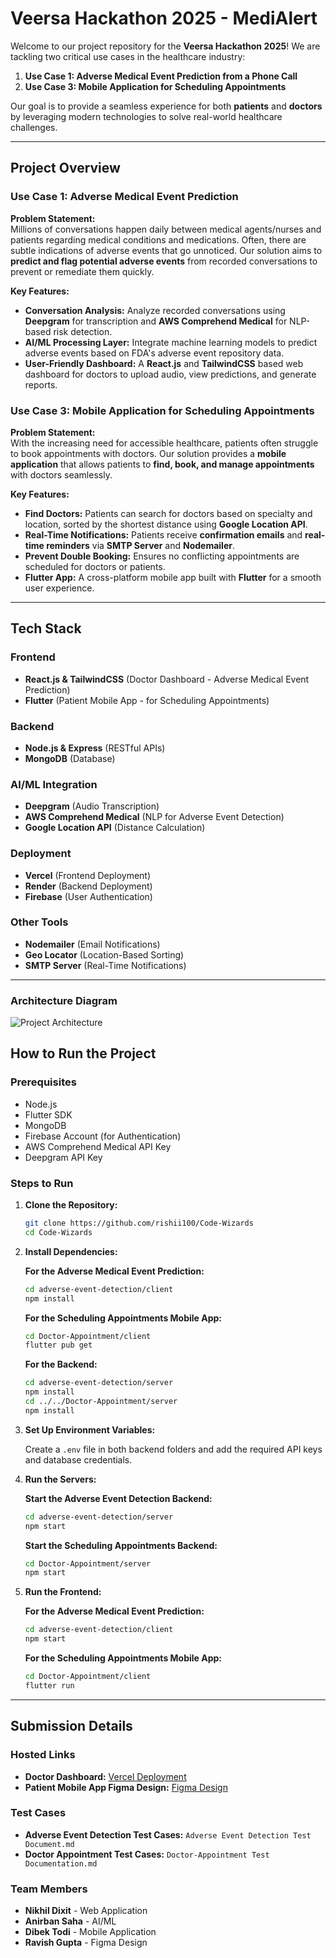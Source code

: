 # Veersa Hackathon 2025 - MediAlert

Welcome to our project repository for the **Veersa Hackathon 2025**! We are tackling two critical use cases in the healthcare industry:

1. **Use Case 1: Adverse Medical Event Prediction from a Phone Call**
2. **Use Case 3: Mobile Application for Scheduling Appointments**

Our goal is to provide a seamless experience for both **patients** and **doctors** by leveraging modern technologies to solve real-world healthcare challenges.

---

## Project Overview

### Use Case 1: Adverse Medical Event Prediction
**Problem Statement:**  
Millions of conversations happen daily between medical agents/nurses and patients regarding medical conditions and medications. Often, there are subtle indications of adverse events that go unnoticed. Our solution aims to **predict and flag potential adverse events** from recorded conversations to prevent or remediate them quickly.

**Key Features:**
- **Conversation Analysis:** Analyze recorded conversations using **Deepgram** for transcription and **AWS Comprehend Medical** for NLP-based risk detection.
- **AI/ML Processing Layer:** Integrate machine learning models to predict adverse events based on FDA's adverse event repository data.
- **User-Friendly Dashboard:** A **React.js** and **TailwindCSS** based web dashboard for doctors to upload audio, view predictions, and generate reports.

### Use Case 3: Mobile Application for Scheduling Appointments
**Problem Statement:**  
With the increasing need for accessible healthcare, patients often struggle to book appointments with doctors. Our solution provides a **mobile application** that allows patients to **find, book, and manage appointments** with doctors seamlessly.

**Key Features:**
- **Find Doctors:** Patients can search for doctors based on specialty and location, sorted by the shortest distance using **Google Location API**.
- **Real-Time Notifications:** Patients receive **confirmation emails** and **real-time reminders** via **SMTP Server** and **Nodemailer**.
- **Prevent Double Booking:** Ensures no conflicting appointments are scheduled for doctors or patients.
- **Flutter App:** A cross-platform mobile app built with **Flutter** for a smooth user experience.

---

## Tech Stack

### Frontend
- **React.js & TailwindCSS** (Doctor Dashboard - Adverse Medical Event Prediction)
- **Flutter** (Patient Mobile App - for Scheduling Appointments)

### Backend
- **Node.js & Express** (RESTful APIs)
- **MongoDB** (Database)

### AI/ML Integration
- **Deepgram** (Audio Transcription)
- **AWS Comprehend Medical** (NLP for Adverse Event Detection)
- **Google Location API** (Distance Calculation)

### Deployment
- **Vercel** (Frontend Deployment)
- **Render** (Backend Deployment)
- **Firebase** (User Authentication)

### Other Tools
- **Nodemailer** (Email Notifications)
- **Geo Locator** (Location-Based Sorting)
- **SMTP Server** (Real-Time Notifications)

---

### Architecture Diagram
![Project Architecture](https://github.com/user-attachments/assets/179db5f3-077f-4e0c-a11a-472fd8d9c63c)


## How to Run the Project

### Prerequisites
- Node.js
- Flutter SDK
- MongoDB
- Firebase Account (for Authentication)
- AWS Comprehend Medical API Key
- Deepgram API Key

### Steps to Run

1. **Clone the Repository:**
   ```bash
   git clone https://github.com/rishii100/Code-Wizards
   cd Code-Wizards
   ```

2. **Install Dependencies:**

   **For the Adverse Medical Event Prediction:**
   ```bash
   cd adverse-event-detection/client
   npm install
   ```

   **For the Scheduling Appointments Mobile App:**
   ```bash
   cd Doctor-Appointment/client
   flutter pub get
   ```

   **For the Backend:**
   ```bash
   cd adverse-event-detection/server
   npm install
   cd ../../Doctor-Appointment/server
   npm install
   ```

3. **Set Up Environment Variables:**
   
   Create a `.env` file in both backend folders and add the required API keys and database credentials.

4. **Run the Servers:**
   
   **Start the Adverse Event Detection Backend:**
   ```bash
   cd adverse-event-detection/server
   npm start
   ```
   
   **Start the Scheduling Appointments Backend:**
   ```bash
   cd Doctor-Appointment/server
   npm start
   ```

5. **Run the Frontend:**
   
   **For the Adverse Medical Event Prediction:**
   ```bash
   cd adverse-event-detection/client
   npm start
   ```
   
   **For the Scheduling Appointments Mobile App:**
   ```bash
   cd Doctor-Appointment/client
   flutter run
   ```

---

## Submission Details

### Hosted Links
- **Doctor Dashboard:** [Vercel Deployment](https://adverse-event-detection-host.vercel.app)
- **Patient Mobile App Figma Design:** [Figma Design](https://www.figma.com/proto/TdOuVyQ9TKeTL9KBBCp7wb/WebDesign?node-id=11-343&t=1t2yUjlGP499ruZ8-1&starting-point-node-id=11%3A343)

### Test Cases
- **Adverse Event Detection Test Cases:** `Adverse Event Detection Test Document.md`
- **Doctor Appointment Test Cases:** `Doctor-Appointment Test Documentation.md`


### Team Members
- **Nikhil Dixit** - Web Application
- **Anirban Saha** - AI/ML
- **Dibek Todi** - Mobile Application
- **Ravish Gupta** - Figma Design
